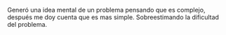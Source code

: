 Generó una idea mental de un problema pensando que es complejo, después me doy cuenta que es mas simple.  Sobreestimando la dificultad del problema.